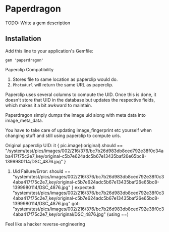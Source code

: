 # Paperdragon

TODO: Write a gem description

## Installation

Add this line to your application's Gemfile:

    gem 'paperdragon'



Paperclip Compatibility

1. Stores file to same location as paperclip would do.
2. `Photo#url` will return the same URL as paperclip.

Paperclip uses several columns to compute the UID. Once this is done, it doesn't store that UID in the database but updates the respective fields, which makes it a bit awkward to maintain.

Paperdragon simply dumps the image uid along with meta data into image_meta_data.

You have to take care of updating image_fingerprint etc yourself when changing stuff and still using paperclip to compute urls.


Original paperclip UID:
it { pic.image(:original).should == "/system/test/pics/images/002/216/376/bc7b26d983db8ced792e38f0c34aba417f75c2e7_key/original-c5b7e624adc5b67e13435baf26e65bc8-1399980114/DSC_4876.jpg" }

1) Uid
     Failure/Error: should == "system/test/pics/images/002/216/376/bc7b26d983db8ced792e38f0c34aba417f75c2e7_key/original-c5b7e624adc5b67e13435baf26e65bc8-1399980114/DSC_4876.jpg" }
       expected: "system/test/pics/images/002/216/376/bc7b26d983db8ced792e38f0c34aba417f75c2e7_key/original-c5b7e624adc5b67e13435baf26e65bc8-1399980114/DSC_4876.jpg"
            got: "system/test/pics/images/002/216/376/bc7b26d983db8ced792e38f0c34aba417f75c2e7_key/original/DSC_4876.jpg" (using ==)

Feel like a hacker reverse-engineering